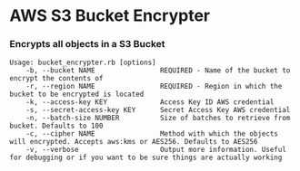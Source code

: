# AWS S3 Bucket Encrypter

### Encrypts all objects in a S3 Bucket

    Usage: bucket_encrypter.rb [options]
        -b, --bucket NAME                REQUIRED - Name of the bucket to encrypt the contents of
        -r, --region NAME                REQUIRED - Region in which the bucket to be encrypted is located
        -k, --access-key KEY             Access Key ID AWS credential
        -s, --secret-access-key KEY      Secret Access Key AWS credential
        -n, --batch-size NUMBER          Size of batches to retrieve from bucket. Defaults to 100
        -c, --cipher NAME                Method with which the objects will encrypted. Accepts aws:kms or AES256. Defaults to AES256
        -v, --verbose                    Output more information. Useful for debugging or if you want to be sure things are actually working